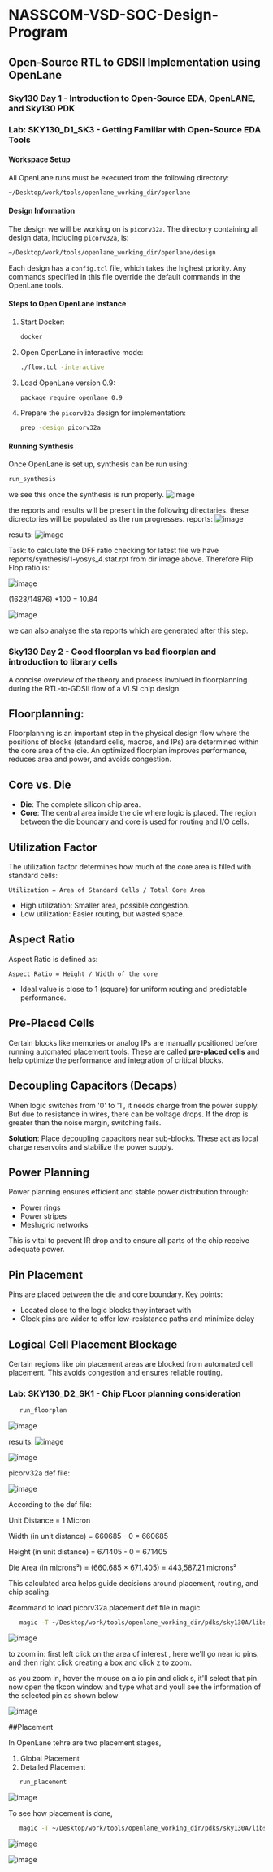 # NASSCOM-VSD-SOC-Design-Program

## Open-Source RTL to GDSII Implementation using OpenLane

### Sky130 Day 1 - Introduction to Open-Source EDA, OpenLANE, and Sky130 PDK

### Lab: SKY130_D1_SK3 - Getting Familiar with Open-Source EDA Tools

#### Workspace Setup
All OpenLane runs must be executed from the following directory:
```sh
~/Desktop/work/tools/openlane_working_dir/openlane
```

#### Design Information
The design we will be working on is `picorv32a`. The directory containing all design data, including `picorv32a`, is:
```sh
~/Desktop/work/tools/openlane_working_dir/openlane/design
```
Each design has a `config.tcl` file, which takes the highest priority. Any commands specified in this file override the default commands in the OpenLane tools.

#### Steps to Open OpenLane Instance
1. Start Docker:
   ```sh
   docker
   ```
2. Open OpenLane in interactive mode:
   ```sh
   ./flow.tcl -interactive
   ```
3. Load OpenLane version 0.9:
   ```sh
   package require openlane 0.9
   ```
4. Prepare the `picorv32a` design for implementation:
   ```sh
   prep -design picorv32a
   ```

#### Running Synthesis
Once OpenLane is set up, synthesis can be run using:
```sh
run_synthesis
```

we see this once the synthesis is run properly.
![image](https://github.com/user-attachments/assets/daac4b54-1f9e-49f9-b277-a6c8808e5d0d)

the reports and results will be present in the following directaries. these dicrectories will be populated as the run progresses.
reports:
![image](https://github.com/user-attachments/assets/9bac6b7d-e37f-439a-af79-fe07e9f8ae9b)

results:
![image](https://github.com/user-attachments/assets/9a5329b5-b7fb-45ca-bee8-8ef2761d3cf4)

Task: to calculate the DFF ratio
checking for latest file we have reports/synthesis/1-yosys_4.stat.rpt from dir image above. Therefore Flip Flop ratio is:

![image](https://github.com/user-attachments/assets/00355ed0-b5ed-48f8-8598-a4e20756d58b)

(1623/14876) *100 = 10.84

![image](https://github.com/user-attachments/assets/c30e2dcf-6e65-43b2-b54b-b0d9451069ef)

we can also analyse the sta reports which are generated after this step.

### Sky130 Day 2 - Good floorplan vs bad floorplan and introduction to library cells

A concise overview of the theory and process involved in floorplanning during the RTL-to-GDSII flow of a VLSI chip design.



## Floorplanning:

Floorplanning is an important step in the physical design flow where the positions of blocks (standard cells, macros, and IPs) are determined within the core area of the die. An optimized floorplan improves performance, reduces area and power, and avoids congestion.



## Core vs. Die

- **Die**: The complete silicon chip area.
- **Core**: The central area inside the die where logic is placed. The region between the die boundary and core is used for routing and I/O cells.



## Utilization Factor

The utilization factor determines how much of the core area is filled with standard cells:
```
Utilization = Area of Standard Cells / Total Core Area
```

- High utilization: Smaller area, possible congestion.
- Low utilization: Easier routing, but wasted space.



## Aspect Ratio

Aspect Ratio is defined as:
```
Aspect Ratio = Height / Width of the core
```

- Ideal value is close to 1 (square) for uniform routing and predictable performance.



## Pre-Placed Cells

Certain blocks like memories or analog IPs are manually positioned before running automated placement tools. These are called **pre-placed cells** and help optimize the performance and integration of critical blocks.



## Decoupling Capacitors (Decaps)

When logic switches from '0' to '1', it needs charge from the power supply. But due to resistance in wires, there can be voltage drops. If the drop is greater than the noise margin, switching fails.

**Solution**: Place decoupling capacitors near sub-blocks. These act as local charge reservoirs and stabilize the power supply.



## Power Planning

Power planning ensures efficient and stable power distribution through:
- Power rings
- Power stripes
- Mesh/grid networks

This is vital to prevent IR drop and to ensure all parts of the chip receive adequate power.



## Pin Placement

Pins are placed between the die and core boundary. Key points:
- Located close to the logic blocks they interact with
- Clock pins are wider to offer low-resistance paths and minimize delay



## Logical Cell Placement Blockage

Certain regions like pin placement areas are blocked from automated cell placement. This avoids congestion and ensures reliable routing.

### Lab: SKY130_D2_SK1 - Chip FLoor planning consideration
```sh
   run_floorplan
   ```

![image](https://github.com/user-attachments/assets/0d09e8fa-6454-455a-b1c3-72346118734b)

results:
![image](https://github.com/user-attachments/assets/778bd31c-6f6c-463a-a871-138b4168d405)

![image](https://github.com/user-attachments/assets/207d0ada-b660-4904-bfe2-29d1cb5f339a)

picorv32a def file:

![image](https://github.com/user-attachments/assets/30a5c0f9-8854-4dc8-91d0-219406ec92d5)

According to the def file:

Unit Distance = 1 Micron

Width (in unit distance)  = 660685 - 0 = 660685

Height (in unit distance) = 671405 - 0 = 671405

Die Area (in microns²) = (660.685 × 671.405) = 443,587.21 microns²

This calculated area helps guide decisions around placement, routing, and chip scaling.

#command to load picorv32a.placement.def file in magic
```sh
   magic -T ~/Desktop/work/tools/openlane_working_dir/pdks/sky130A/libs.tech/magic/sky130A.tech lef read tmp/merged.lef def read results/floorplan/picorv32a.floorplan.def &
   ```

![image](https://github.com/user-attachments/assets/6eb0c289-18ea-4930-8c4f-387eaeadab71)

to zoom in: first left click on the area of interest , here we'll go near io pins. and then right click creating a box and click z to zoom.

as you zoom in, hover the mouse on a io pin and click s, it'll select that pin.
now  open the tkcon window and type what and youll see the information of the selected pin as shown below


![image](https://github.com/user-attachments/assets/552bec5a-337e-4c50-b7be-cfa8d1b3ba9e)

##Placement

In OpenLane tehre are two placement stages,
1. Global Placement
2. Detailed Placement

```sh
   run_placement
   ```

![image](https://github.com/user-attachments/assets/4d2bca93-0a59-4e4c-ae86-02f63ef0de2e)

To see how placement is done,
```sh
   magic -T ~/Desktop/work/tools/openlane_working_dir/pdks/sky130A/libs.tech/magic/sky130A.tech lef read tmp/merged.lef def read results/placement/picorv32a.placement.def &
   ```

![image](https://github.com/user-attachments/assets/0eee7f48-2297-42fc-af44-8eb368ea7864)


![image](https://github.com/user-attachments/assets/1e064d9f-9977-4b04-b788-eb2569f46b1b)







